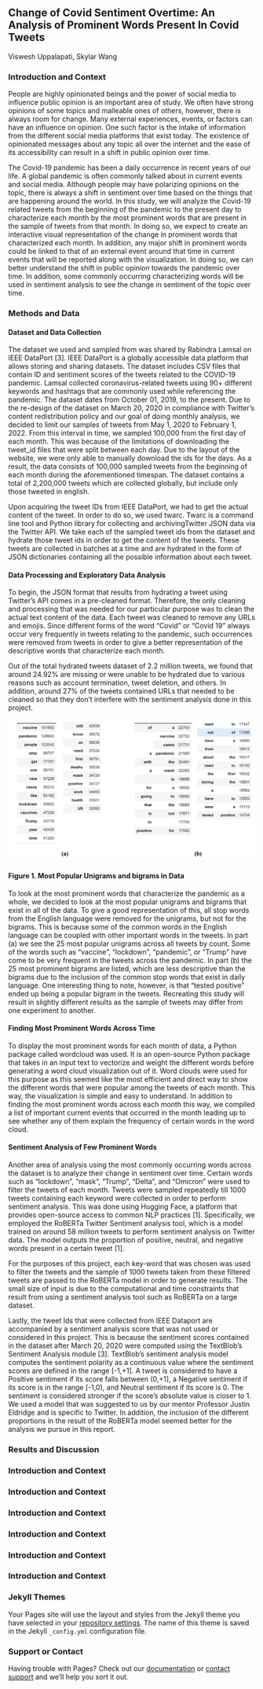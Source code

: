 ## Change of Covid Sentiment Overtime: An Analysis of Prominent Words Present In Covid Tweets

Viswesh Uppalapati, Skylar Wang

### Introduction and Context

People are highly opinionated beings and the power of social media to influence public opinion is an important area of study. We often have strong opinions of some topics and malleable ones of others, however, there is always room for change. Many external experiences, events, or factors can have an influence on opinion. One such factor is the intake of information from the different social media platforms that exist today. The existence of opinionated messages about any topic all over the internet and the ease of its accessibility can result in a shift in public opinion over time.

The Covid-19 pandemic has been a daily occurrence in recent years of our life. A global pandemic is often commonly talked about in current events and social media. Although people may have polarizing opinions on the topic, there is always a shift in sentiment over time based on the things that are happening around the world. In this study, we will analyze the Covid-19 related tweets from the beginning of the pandemic to the present day to characterize each month by the most prominent words that are present in the sample of tweets from that month. In doing so, we expect to create an interactive visual representation of the change in prominent words that characterized each month. In addition, any major shift in prominent words could be linked to that of an external event around that time in current events that will be reported along with the visualization. In doing so, we can better understand the shift in public opinion towards the pandemic over time. In addition, some commonly occurring characterizing words will be used in sentiment analysis to see the change in sentiment of the topic over time.

### Methods and Data

#### Dataset and Data Collection 

The dataset we used and sampled from was shared by Rabindra Lamsal on IEEE DataPort [3]. IEEE DataPort is a globally accessible data platform that allows storing and sharing datasets. The dataset includes CSV files that contain ID and sentiment scores of the tweets related to the COVID-19 pandemic. Lamsal collected coronavirus-related tweets using 90+ different keywords and hashtags that are commonly used while referencing the pandemic. The dataset dates from October 01, 2019, to the present. Due to the re-design of the dataset on March 20, 2020 in compliance with Twitter’s content redistribution policy and our goal of doing monthly analysis, we decided to limit our samples of tweets from May 1, 2020 to February 1, 2022. From this interval in time, we sampled 100,000 from the first day of each month. This was because of the limitations of downloading the tweet_id files that were split between each day. Due to the layout of the website, we were only able to manually download the ids for the days. As a result, the data consists of 100,000 sampled tweets from the beginning of each month during the aforementioned timespan. The dataset contains a total of 2,200,000 tweets which are collected globally, but include only those tweeted in english.

Upon acquiring the tweet IDs from IEEE DataPort, we had to get the actual content of the tweet. In order to do so, we used twarc. Twarc is a command line tool and Python library for collecting and archivingTwitter JSON data via the Twitter API. We take each of the sampled tweet ids from the dataset and hydrate those tweet ids in order to get the content of the tweets. These tweets are collected in batches at a time and are hydrated in the form of JSON dictionaries containing all the possible information about each tweet.

#### Data Processing and Exploratory Data Analysis 

To begin, the JSON format that results from hydrating a tweet using Twitter’s API comes in a pre-cleaned format. Therefore, the only cleaning and processing that was needed for our particular purpose was to clean the actual text content of the data. Each tweet was cleaned to remove any URLs and emojis. Since different forms of the word “Covid” or “Covid 19” always occur very frequently in tweets relating to the pandemic, such occurrences were removed from tweets in order to give a better representation of the descriptive words that characterize each month.

Out of the total hydrated tweets dataset of 2.2 million tweets, we found that around 24.92% are missing or were unable to be hydrated due to various reasons such as account termination, tweet deletion, and others. In addition, around 27% of the tweets contained URLs that needed to be cleaned so that they don’t interfere with the sentiment analysis done in this project.

<img src="Figure1.png" alt="Figure 1">

#### Figure 1. Most Popular Unigrams and bigrams in Data

To look at the most prominent words that characterize the pandemic as a whole, we decided to look at the most popular unigrams and bigrams that exist in all of the data. To give a good representation of this, all stop words from the English language were removed for the unigrams, but not for the bigrams. This is because some of the common words in the English language can be coupled with other important words in the tweets. In part (a) we see the 25 most popular unigrams across all tweets by count. Some of the words such as “vaccine”, “lockdown”, “pandemic”, or “Trump” have come to be very frequent in the tweets across the pandemic. In part (b) the 25 most prominent bigrams are listed, which are less descriptive than the bigrams due to the inclusion of the common stop words that exist in daily language. One interesting thing to note, however, is that “tested positive” ended up being a popular bigram in the tweets. Recreating this study will result in slightly different results as the sample of tweets may differ from one experiment to another.

#### Finding Most Prominent Words Across Time

To display the most prominent words for each month of data, a Python package called wordcloud was used. It is an open-source Python package that takes in an input text to vectorize and weight the different words before generating a word cloud visualization out of it. Word clouds were used for this purpose as this seemed like the most efficient and direct way to show the different words that were popular among the tweets of each month. This way, the visualization is simple and easy to understand. In addition to finding the most prominent words across each month this way, we compiled a list of important current events that occurred in the month leading up to see whether any of them explain the frequency of certain words in the word cloud.

#### Sentiment Analysis of Few Prominent Words

Another area of analysis using the most commonly occurring words across the dataset is to analyze their change in sentiment over time. Certain words such as “lockdown”, “mask”, “Trump”, “Delta”, and “Omicron” were used to filter the tweets of each month. Tweets were sampled repeatedly till 1000 tweets containing each keyword were collected in order to perform sentiment analysis. This was done using Hugging Face, a platform that provides open-source access to common NLP practices [1]. Specifically, we employed the RoBERTa Twitter Sentiment analysis tool, which is a model trained on around 58 million tweets to perform sentiment analysis on Twitter data. The model outputs the proportion of positive, neutral, and negative words present in a certain tweet [1].

For the purposes of this project, each key-word that was chosen was used to filter the tweets and the sample of 1000 tweets taken from these filtered tweets are passed to the RoBERTa model in order to generate results. The small size of input is due to the computational and time constraints that result from using a sentiment analysis tool such as RoBERTa on a large dataset.

Lastly, the tweet Ids that were collected from IEEE Dataport are accompanied by a sentiment analysis score that was not used or considered in this project. This is because the sentiment scores contained in the dataset after March 20, 2020 were computed using the TextBlob’s Sentiment Analysis module [3]. TextBlob’s sentiment analysis model computes the sentiment polarity as a continuous value where the sentiment scores are defined in the range [-1,+1]. A tweet is considered to have a Positive sentiment if its score falls between (0,+1], a Negative sentiment if its score is in the range [-1,0), and Neutral sentiment if its score is 0. The sentiment is considered stronger if the score’s absolute value is closer to 1. We used a model that was suggested to us by our mentor Professor Justin Eldridge and is specific to Twitter. In addition, the inclusion of the different proportions in the result of the RoBERTa model seemed better for the analysis we pursue in this report.

### Results and Discussion


### Introduction and Context
### Introduction and Context
### Introduction and Context
### Introduction and Context
### Introduction and Context
### Introduction and Context



### Jekyll Themes

Your Pages site will use the layout and styles from the Jekyll theme you have selected in your [repository settings](https://github.com/skylarmwang/DSC180B/settings/pages). The name of this theme is saved in the Jekyll `_config.yml` configuration file.

### Support or Contact

Having trouble with Pages? Check out our [documentation](https://docs.github.com/categories/github-pages-basics/) or [contact support](https://support.github.com/contact) and we’ll help you sort it out.
